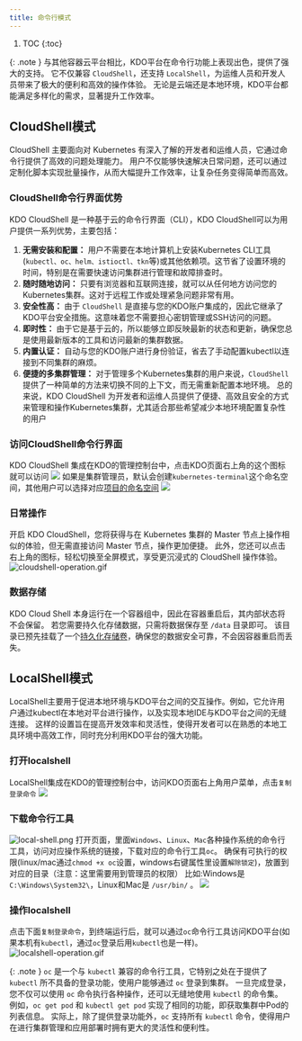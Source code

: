 ```yaml
---
title: 命令行模式
---
```


1. TOC
{:toc}


{: .note }
与其他容器云平台相比，KDO平台在命令行功能上表现出色，提供了强大的支持。
它不仅兼容 `CloudShell`，还支持 `LocalShell`，为运维人员和开发人员带来了极大的便利和高效的操作体验。
无论是云端还是本地环境，KDO平台都能满足多样化的需求，显著提升工作效率。


## CloudShell模式
CloudShell 主要面向对 Kubernetes 有深入了解的开发者和运维人员，它通过命令行提供了高效的问题处理能力。
用户不仅能够快速解决日常问题，还可以通过定制化脚本实现批量操作，从而大幅提升工作效率，让复杂任务变得简单而高效。

### CloudShell命令行界面优势
KDO CloudShell 是一种基于云的命令行界面（CLI），KDO CloudShell可以为用户提供一系列优势，主要包括：
1. **无需安装和配置：** 用户不需要在本地计算机上安装Kubernetes CLI工具(`kubectl、oc、helm、istioctl、tkn`等)或其他依赖项。这节省了设置环境的时间，特别是在需要快速访问集群进行管理和故障排查时。
2. **随时随地访问：** 只要有浏览器和互联网连接，就可以从任何地方访问您的Kubernetes集群。这对于远程工作或处理紧急问题非常有用。
3. **安全性高：** 由于 `CloudShell` 是直接与您的KDO账户集成的，因此它继承了KDO平台安全措施。这意味着您不需要担心密钥管理或SSH访问的问题。
4. **即时性：** 由于它是基于云的，所以能够立即反映最新的状态和更新，确保您总是使用最新版本的工具和访问最新的集群数据。
5. **内置认证：** 自动与您的KDO账户进行身份验证，省去了手动配置kubectl以连接到不同集群的麻烦。
6. **便捷的多集群管理：** 对于管理多个Kubernetes集群的用户来说，`CloudShell` 提供了一种简单的方法来切换不同的上下文，而无需重新配置本地环境。
总的来说，KDO CloudShell 为开发者和运维人员提供了便捷、高效且安全的方式来管理和操作Kubernetes集群，尤其适合那些希望减少本地环境配置复杂性的用户

### 访问CloudShell命令行界面
KDO CloudShell 集成在KDO的管理控制台中，点击KDO页面右上角的这个图标就可以访问
![](img/open-terminal.png)
如果是集群管理员，默认会创建`kubernetes-terminal`这个命名空间，其他用户可以选择对应[项目的命名空间](../devops/project-manage)
![](img/create-terminal.png)

### 日常操作
开启 KDO CloudShell，您将获得与在 Kubernetes 集群的 Master 节点上操作相似的体验，但无需直接访问 Master 节点，操作更加便捷。
此外，您还可以点击右上角的图标，轻松切换至全屏模式，享受更沉浸式的 CloudShell 操作体验。
![cloudshell-operation.gif](img/cloudshell-operation.gif)

### 数据存储
KDO Cloud Shell 本身运行在一个容器组中，因此在容器重启后，其内部状态将不会保留。
若您需要持久化存储数据，只需将数据保存至 `/data` 目录即可。
该目录已预先挂载了一个[持久化存储卷](../storage)，确保您的数据安全可靠，不会因容器重启而丢失。


## LocalShell模式
LocalShell主要用于促进本地环境与KDO平台之间的交互操作。例如，它允许用户通过kubectl在本地对平台进行操作，以及实现本地IDE与KDO平台之间的无缝连接。
这样的设置旨在提高开发效率和灵活性，使得开发者可以在熟悉的本地工具环境中高效工作，同时充分利用KDO平台的强大功能。

### 打开localshell
LocalShell集成在KDO的管理控制台中，访问KDO页面右上角用户菜单，点击`复制登录命令`
![](img/open-local-shell.png)


### 下载命令行工具
![local-shell.png](img/local-shell.png)
打开页面，里面`Windows`、`Linux`、`Mac`各种操作系统的命令行工具，访问对应操作系统的链接，下载对应的命令行工具`oc`。
确保有可执行的权限(linux/mac通过`chmod +x oc`设置，windows右键属性里设置`解除锁定`)，放置到对应的目录（注意：这里需要用到管理员的权限）
比如:Windows是`C:\Windows\System32\`，Linux和Mac是 `/usr/bin/` 。
![](img/windows-unlock.png)

### 操作localshell
点击下面`复制登录命令`，到终端运行后，就可以通过`oc`命令行工具访问KDO平台(如果本机有`kubectl`，通过`oc`登录后用`kubectl`也是一样)。
![localshell-operation.gif](img/localshell-operation.gif)

{: .note }
`oc` 是一个与 `kubectl` 兼容的命令行工具，它特别之处在于提供了 `kubectl` 所不具备的登录功能，使用户能够通过 `oc` 登录到集群。
一旦完成登录，您不仅可以使用 `oc` 命令执行各种操作，还可以无缝地使用 `kubectl` 的命令集。
例如，`oc get pod` 和 `kubectl get pod` 实现了相同的功能，即获取集群中Pod的列表信息。
实际上，除了提供登录功能外，`oc` 支持所有 `kubectl` 命令，使得用户在进行集群管理和应用部署时拥有更大的灵活性和便利性。